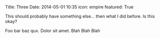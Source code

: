 Title: Three
Date: 2014-05-01 10:35
icon: empire
featured: True

This should probably have something else... then what I did before.
Is this okay?

Foo bar baz qux. Dolor sit amet. Blah Blah Blah